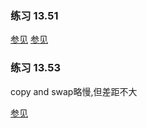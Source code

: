 ### 练习 13.51

[参见](https://zh.cppreference.com/w/cpp/language/copy_elision)
[参见](https://stackoverflow.com/questions/4316727/returning-unique-ptr-from-functions)


### 练习 13.53

copy and swap略慢,但差距不大

[参见](https://chaomai.github.io/2014/03/13/2014-2014-03-13-cpp-copy-control/)